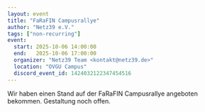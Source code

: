 ```yaml
---
layout: event
title: "FaRaFIN Campusrallye"
author: "Netz39 e.V."
tags: ["non-recurring"]
event:
  start: 2025-10-06 14:00:00 
  end:   2025-10-06 17:00:00 
  organizer: "Netz39 Team <kontakt@netz39.de>" 
  location: "OVGU Campus"
  discord_event_id: 1424032122347454516
---
```

Wir haben einen Stand auf der FaRaFIN Campusrallye angeboten bekommen. Gestaltung noch offen.
<!-- event imported from discord manual changes may be overwritten -->